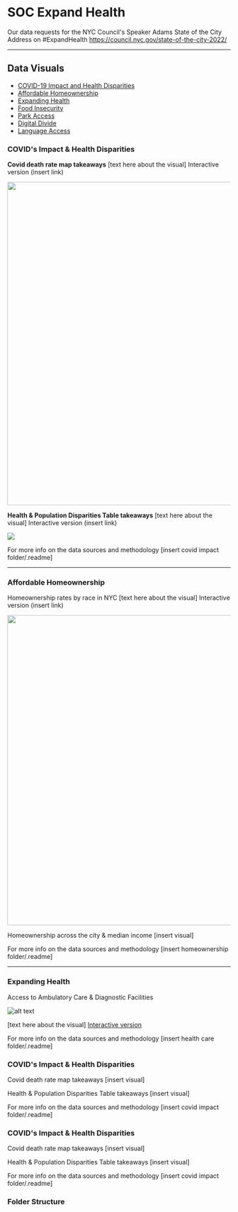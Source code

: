 # SOC Expand Health 
Our data requests for the NYC Council's Speaker Adams State of the City Address on #ExpandHealth https://council.nyc.gov/state-of-the-city-2022/

***  

## Data Visuals

+ [COVID-19 Impact and Health Disparities](https://github.com/NewYorkCityCouncil/SOC_HealthyNYC_2022/edit/master/README.md#covids-impact--health-disparities)
+ [Affordable Homeownership](https://github.com/NewYorkCityCouncil/SOC_HealthyNYC_2022/edit/master/README.md#affordable-homeownership)
+ [Expanding Health](https://github.com/NewYorkCityCouncil/SOC_HealthyNYC_2022/edit/master/README.md#expanding-health)
+ [Food Insecurity]()
+ [Park Access]()
+ [Digital Divide]()
+ [Language Access]()

### COVID's Impact & Health Disparities

**Covid death rate map takeaways**
[text here about the visual] Interactive version (insert link)

<img src="https://newyorkcitycouncil.github.io/Covid_Characteristics/visuals/map_covid.png" width="800" height="730"/>


**Health & Population Disparities Table takeaways**
[text here about the visual] Interactive version (insert link)

<img src="https://newyorkcitycouncil.github.io/Covid_Characteristics/visuals/Covid_Plot_nocolor.png"/>
                                                                                                                              
                                                                                                                           
For more info on the data sources and methodology [insert covid impact folder/.readme] 

***

### Affordable Homeownership

Homeownership rates by race in NYC
[text here about the visual] Interactive version (insert link)

<img src="https://newyorkcitycouncil.github.io/SOC_HealthyNYC_2022/housing_affordability/visual/Home%20Ownership%20Rate%20by%20Race%20Ethnicity.png" width="800" height="700">

Homeownership across the city & median income
[insert visual]

For more info on the data sources and methodology [insert homeownership folder/.readme]

***

### Expanding Health 

Access to Ambulatory Care & Diagnostic Facilities

![alt text](https://newyorkcitycouncil.github.io/SOC_HealthyNYC_2022/health_care/visual/NYC_Health_Access.png)

[text here about the visual] [Interactive version](https://newyorkcitycouncil.github.io/SOC_HealthyNYC_2022/health_care/visual/)

For more info on the data sources and methodology [insert health care folder/.readme]

### COVID's Impact & Health Disparities

Covid death rate map takeaways
[insert visual]

Health & Population Disparities Table takeaways
[insert visual]

For more info on the data sources and methodology [insert covid impact folder/.readme]

### COVID's Impact & Health Disparities

Covid death rate map takeaways
[insert visual]

Health & Population Disparities Table takeaways
[insert visual]

For more info on the data sources and methodology [insert covid impact folder/.readme]



### Folder Structure
